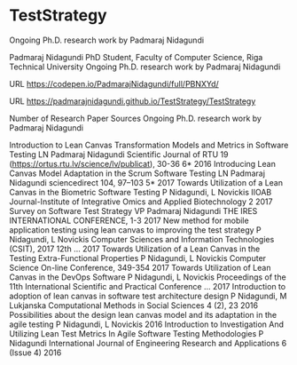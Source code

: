 # TestStrategy
Ongoing Ph.D. research work by Padmaraj Nidagundi

Padmaraj Nidagundi
PhD Student, Faculty of Computer Science, Riga Technical University
Ongoing Ph.D. research work by Padmaraj Nidagundi

URL
https://codepen.io/PadmarajNidagundi/full/PBNXYd/

URL
https://padmarajnidagundi.github.io/TestStrategy/TestStrategy

Number of Research Paper Sources
Ongoing Ph.D. research work by Padmaraj Nidagundi

Introduction to Lean Canvas Transformation Models and Metrics in Software Testing LN Padmaraj Nidagundi Scientific Journal of RTU 19 (https://ortus.rtu.lv/science/lv/publicat), 30-36	6*	2016
Introducing Lean Canvas Model Adaptation in the Scrum Software Testing LN Padmaraj Nidagundi sciencedirect 104, 97–103	5*	2017
Towards Utilization of a Lean Canvas in the Biometric Software Testing P Nidagundi, L Novickis IIOAB Journal-Institute of Integrative Omics and Applied Biotechnology	2	2017
Survey on Software Test Strategy VP Padmaraj Nidagundi THE IRES INTERNATIONAL CONFERENCE, 1-3	2017
New method for mobile application testing using lean canvas to improving the test strategy P Nidagundi, L Novickis Computer Sciences and Information Technologies (CSIT), 2017 12th …	2017
Towards Utilization of a Lean Canvas in the Testing Extra-Functional Properties P Nidagundi, L Novickis Computer Science On-line Conference, 349-354	2017
Towards Utilization of Lean Canvas in the DevOps Software P Nidagundi, L Novickis Proceedings of the 11th International Scientific and Practical Conference …	2017
Introduction to adoption of lean canvas in software test architecture design P Nidagundi, M Lukjanska Computational Methods in Social Sciences 4 (2), 23	2016
Possibilities about the design lean canvas model and its adaptation in the agile testing P Nidagundi, L Novickis 2016 Introduction to Investigation And Utilizing Lean Test Metrics In Agile Software Testing Methodologies P Nidagundi International Journal of Engineering Research and Applications 6 (Issue 4) 2016
